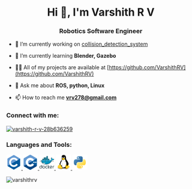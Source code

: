 <h1 align="center">Hi 👋, I'm Varshith R V</h1>
<h3 align="center">Robotics Software Engineer</h3>

- 🔭 I’m currently working on [collision_detection_system](https://github.com/VarshithRV/collision_detection)

- 🌱 I’m currently learning **Blender, Gazebo**

- 👨‍💻 All of my projects are available at [https://github.com/VarshithRV](https://github.com/VarshithRV)

- 💬 Ask me about **ROS, python, Linux**

- 📫 How to reach me **vrv278@gmail.com**

<h3 align="left">Connect with me:</h3>
<p align="left">
<a href="https://linkedin.com/in/varshith-r-v-28b636259" target="blank"><img align="center" src="https://raw.githubusercontent.com/rahuldkjain/github-profile-readme-generator/master/src/images/icons/Social/linked-in-alt.svg" alt="varshith-r-v-28b636259" height="30" width="40" /></a>
</p>

<h3 align="left">Languages and Tools:</h3>
<p align="left"> <a href="https://www.cprogramming.com/" target="_blank" rel="noreferrer"> <img src="https://raw.githubusercontent.com/devicons/devicon/master/icons/c/c-original.svg" alt="c" width="40" height="40"/> </a> <a href="https://www.w3schools.com/cpp/" target="_blank" rel="noreferrer"> <img src="https://raw.githubusercontent.com/devicons/devicon/master/icons/cplusplus/cplusplus-original.svg" alt="cplusplus" width="40" height="40"/> </a> <a href="https://www.docker.com/" target="_blank" rel="noreferrer"> <img src="https://raw.githubusercontent.com/devicons/devicon/master/icons/docker/docker-original-wordmark.svg" alt="docker" width="40" height="40"/> </a> <a href="https://www.linux.org/" target="_blank" rel="noreferrer"> <img src="https://raw.githubusercontent.com/devicons/devicon/master/icons/linux/linux-original.svg" alt="linux" width="40" height="40"/> </a> <a href="https://www.python.org" target="_blank" rel="noreferrer"> <img src="https://raw.githubusercontent.com/devicons/devicon/master/icons/python/python-original.svg" alt="python" width="40" height="40"/> </a> </p>

<p><img align="center" src="https://github-readme-stats.vercel.app/api/top-langs?username=varshithrv&show_icons=true&locale=en&layout=compact" alt="varshithrv" /></p>


